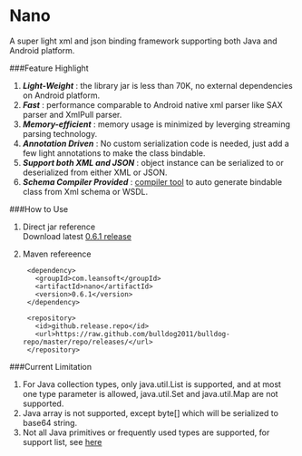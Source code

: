 Nano
========

A super light xml and json binding framework supporting both Java and Android platform.

###Feature Highlight
1. ***Light-Weight*** : the library jar is less than 70K, no external dependencies on Android platform.
2. ***Fast*** : performance comparable to Android native xml parser like SAX parser and XmlPull parser.
3. ***Memory-efficient*** : memory usage is minimized by leverging streaming parsing technology.
4. ***Annotation Driven*** : No custom serialization code is needed, just add a few light annotations to make the class bindable.
5. ***Support both XML and JSON*** : object instance can be serialized to or deserialized from either XML or JSON.
6. ***Schema Compiler Provided*** : [compiler tool](https://github.com/bulldog2011/mxjc) to auto generate bindable class from Xml schema or WSDL. 


###How to Use
1. Direct jar reference  
Download latest [0.6.1 release](https://github.com/bulldog2011/bulldog-repo/tree/master/repo/releases/com/leansoft/nano/0.6.1)

2. Maven refereence

		<dependency>
		  <groupId>com.leansoft</groupId>
		  <artifactId>nano</artifactId>
		  <version>0.6.1</version>
		</dependency>
		
		<repository>
		  <id>github.release.repo</id>
		  <url>https://raw.github.com/bulldog2011/bulldog-repo/master/repo/releases/</url>
		</repository>

###Current Limitation
1. For Java collection types, only java.util.List is supported, and at most one type parameter is allowed, java.util.Set and java.util.Map are not supported.
2. Java array is not supported, except byte[] which will be serialized to base64 string.
2. Not all Java primitives or frequently used types are supported, for support list, see [here](https://github.com/bulldog2011/nano/tree/master/src/main/java/com/leansoft/nano/transform)